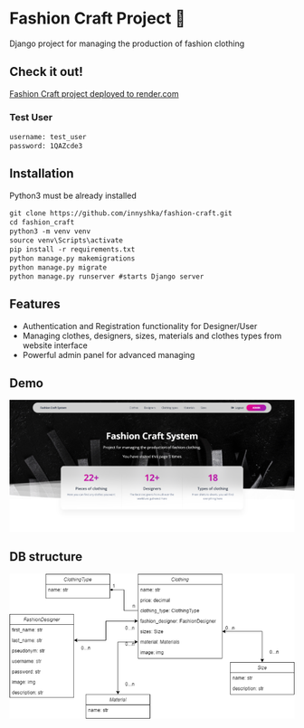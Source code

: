 # Fashion Craft Project 👗

Django project for managing the production of fashion clothing

## Check it out!
[Fashion Craft project deployed to render.com](LINK)

### Test User

```
username: test_user
password: 1QAZcde3
```

## Installation

Python3 must be already installed

```shell
git clone https://github.com/innyshka/fashion-craft.git
cd fashion_craft
python3 -m venv venv
source venv\Scripts\activate
pip install -r requirements.txt
python manage.py makemigrations
python manage.py migrate
python manage.py runserver #starts Django server
```

## Features

* Authentication and Registration functionality for Designer/User
* Managing clothes, designers, sizes, materials and clothes types from website interface
* Powerful admin panel for advanced managing

## Demo
![Website Interface](img.png)

## DB structure
![DB structure](db_structure.png)